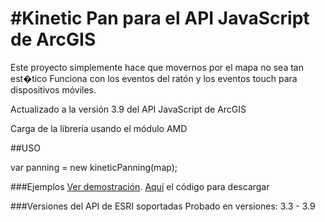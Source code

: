 #Kinetic Pan para el API JavaScript de ArcGIS
======
Este proyecto simplemente hace que movernos por el mapa no sea tan est�tico
Funciona con los eventos del ratón y los eventos touch para dispositivos móviles.

Actualizado a la versión 3.9 del API JavaScript de ArcGIS

Carga de la librería usando el módulo AMD 

##USO

var panning = new kineticPanning(map);

###Ejemplos
[Ver demostración](http://91.121.152.137/apps/kineticPanning/).
[Aquí](https://github.com/saik003/Apps-JavaScript/tree/master/kineticPanning) el código para descargar  

###Versiones del API de ESRI soportadas
Probado en versiones: 3.3 - 3.9
